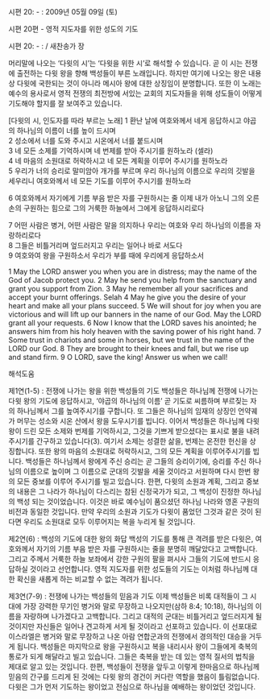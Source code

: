 시편 20: - : 
2009년 05월 09일 (토)

시편 20편 - 영적 지도자를 위한 성도의 기도



시편 20: - : / 새찬송가  장

머리말에 나오는 ‘다윗의 시’는 ‘다윗을 위한 시’로 해석할 수 있습니다. 곧 이 시는 전쟁에 출전하는 다윗 왕을 향해 백성들이 부른 노래입니다. 하지만 여기에 나오는 왕은 내용상 다윗에 국한되는 것이 아니라 메시아 왕에 대한 상징임이 분명합니다. 또한 이 노래는 예수의 용사로서 영적 전쟁의 최전방에 서있는 교회의 지도자들을 위해 성도들이 어떻게 기도해야 할지를 잘 보여주고 있습니다.  

[다윗의 시, 인도자를 따라 부르는 노래]
1 환난 날에 여호와께서 네게 응답하시고 
야곱의 하나님의 이름이 너를 높이 드시며  
2 성소에서 너를 도와 주시고 시온에서 너를 붙드시며  
3 네 모든 소제를 기억하시며 네 번제를 받아 주시기를 원하노라 (셀라)  
4 네 마음의 소원대로 허락하시고 네 모든 계획을 이루어 주시기를 원하노라  
5 우리가 너의 승리로 말미암아 개가를 부르며 
우리 하나님의 이름으로 우리의 깃발을 세우리니 
여호와께서 네 모든 기도를 이루어 주시기를 원하노라  

6 여호와께서 자기에게 기름 부음 받은 자를 구원하시는 줄 이제 내가 아노니 
그의 오른손의 구원하는 힘으로 그의 거룩한 하늘에서 그에게 응답하시리로다  

7 어떤 사람은 병거, 어떤 사람은 말을 의지하나 
우리는 여호와 우리 하나님의 이름을 자랑하리로다  
8 그들은 비틀거리며 엎드러지고 우리는 일어나 바로 서도다  
9 여호와여 왕을 구원하소서 우리가 부를 때에 우리에게 응답하소서 

1 May the LORD answer you when you are in distress; may the name of the God of Jacob protect you. 2 May he send you help from the sanctuary and grant you support from Zion. 3 May he remember all your sacrifices and accept your burnt offerings. Selah 4 May he give you the desire of your heart and make all your plans succeed. 5 We will shout for joy when you are victorious and will lift up our banners in the name of our God. May the LORD grant all your requests. 6 Now I know that the LORD saves his anointed; he answers him from his holy heaven with the saving power of his right hand. 7 Some trust in chariots and some in horses, but we trust in the name of the LORD our God. 8 They are brought to their knees and fall, but we rise up and stand firm. 9 O LORD, save the king! Answer us when we call!

해석도움





제1연(1-5) : 전쟁에 나가는 왕을 위한 백성들의 기도 
백성들은 하나님께 전쟁에 나가는 다윗 왕의 기도에 응답하시고, ‘야곱의 하나님의 이름’ 곧 기도로 씨름하며 부르짖는 자의 하나님께서 그를 높여주시기를 구합니다. 또 그들은 하나님의 임재의 상징인 언약궤가 머무는 성소와 시온 산에서 왕을 도우시기를 빕니다. 이어서 백성들은 하나님께 다윗 왕이 드린 모든 소제와 번제를 기억하시고, 그것을 기쁘게 받으셨다는 표시로 불을 내려주시기를 간구하고 있습니다(3). 여기서 소제는 성결한 삶을, 번제는 온전한 헌신을 상징합니다. 또한 왕의 마음의 소원대로 허락하시고, 그의 모든 계획을 이루어주시기를 빕니다. 백성들은 하나님께서 왕에게 주신 승리는 곧 그들의 승리이기에, 승리를 주신 하나님의 이름으로 높이며 그 이름으로 군대의 깃발을 세울 것이라고 서원하며 다시 한번 왕의 모든 중보를 이루어 주시기를 빌고 있습니다. 한편, 다윗의 소원과 계획, 그리고 중보의 내용은 그 나라가 하나님이 다스리는 참된 신정국가가 되고, 그 백성이 진정한 하나님의 백성 되는 것이었습니다. 이것은 바로 예수님이 품으셨던 하나님 나라와 영혼 구원의 비전과 동일한 것입니다. 만약 우리의 소원과 기도가 다윗이 품었던 그것과 같은 것이 된다면 우리도 소원대로 모두 이루어지는 복을 누리게 될 것입니다. 

제2연(6) : 백성의 기도에 대한 왕의 화답
백성의 기도를 통해 큰 격려를 받은 다윗은, 여호와께서 자기의 기름 부음 받은 자를 구원하시는 줄을 분명히 깨달았다고 고백합니다. 그리고 주께서 거룩한 하늘 보좌에서 강한 구원의 팔을 펴시사 그들의 기도에 반드시 응답하실 것이라고 선언합니다. 영적 지도자를 위한 성도들의 기도는 이처럼 하나님께 대한 확신을 새롭게 하는 비교할 수 없는 격려가 됩니다. 

제3연(7-9) : 전쟁에 나가는 백성들의 믿음과 기도 
이제 백성들은 비록 대적들이 그 시대에 가장 강력한 무기인 병거와 말로 무장하고 나오지만(삼하 8:4; 10:18), 하나님의 이름을 자랑하며 나가겠다고 고백합니다. 그리고 대적의 군대는 비틀거리고 엎드러지게 될 것이지만 자신들은 일어나 견고하게 서게 될 것이라고 선포하고 있습니다. 이 선포대로 이스라엘은 병거와 말로 무장하고 나온 아람 연합군과의 전쟁에서 경의적인 대승을 거두게 됩니다. 백성들은 마지막으로 왕을 구원하시고 복을 내리시사 왕이 그들에게 축복의 통로가 되게 해달라고 빌고 있습니다. 그들은 축복을 받는 데 있는 영적 질서의 법칙을 제대로 알고 있는 것입니다. 한편, 백성들이 전쟁을 앞두고 이렇게 한마음으로 하나님께 믿음의 간구를 드리게 된 것에는 다윗 왕의 경건이 커다란 역할을 했음이 틀림없습니다. 다윗은 그가 먼저 기도하는 왕이었고 전심으로 하나님을 예배하는 왕이었던 것입니다.